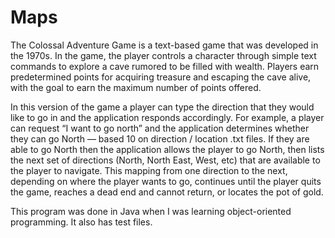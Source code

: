 # Maps

The Colossal Adventure Game is a text-based game that was developed in the 1970s. In the game, the player controls a character through simple text commands to explore a cave rumored to be filled with wealth. Players earn predetermined points for acquiring treasure and escaping the cave alive, with the goal to earn the maximum number of points offered.

In this version of the game a player can type the direction that they would like to go in and the application responds accordingly. For example, a player can request “I want to go north” and the application determines whether they can go North — based 10 on direction / location .txt files. If they are able to go North then the application allows the player to go North, then lists the next set of directions (North, North East, West, etc) that are available to the player to navigate. This mapping from one direction to the next, depending on where the player wants to go, continues until the player quits the game, reaches a dead end and cannot return, or locates the pot of gold.

This program was done in Java when I was learning object-oriented programming. It also has test files.


